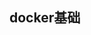 <!--
 * @Description: docker基础
 * @Version: Beta1.0
 * @Author: 【B站&公众号】Rong姐姐好可爱
 * @Date: 2022-04-19 08:36:52
 * @LastEditors: 【B站&公众号】Rong姐姐好可爱
 * @LastEditTime: 2022-04-19 08:36:52
-->

## docker基础